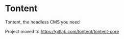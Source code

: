 # Tontent
Tontent, the headless CMS you need

Project moved to https://gitlab.com/tontent/tontent-core
